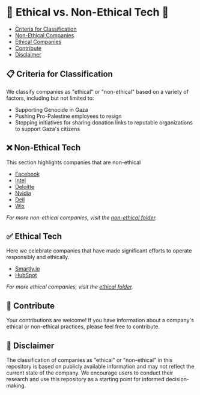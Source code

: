 # 🌟 Ethical vs. Non-Ethical Tech 🌟

- [Criteria for Classification](#-criteria-for-classification)
- [Non-Ethical Companies](#-non-ethical-tech)
- [Ethical Companies](#-ethical-tech)
- [Contribute](#-contribute)
- [Disclaimer](#-disclaimer)

## 📋 Criteria for Classification

We classify companies as "ethical" or "non-ethical" based on a variety of factors, including but not limited to:

- Supporting Genocide in Gaza
- Pushing Pro-Palestine employees to resign
- Stopping initiatives for sharing donation links to reputable organizations to support Gaza's citizens

## ❌ Non-Ethical Tech

This section highlights companies that are non-ethical

- [Facebook](non-ethical/Facebook.md)
- [Intel](non-ethical/Intel.md)
- [Deloitte](non-ethical/Deloitte.md)
- [Nvidia](non-ethical/Nvidia.md)
- [Dell](non-ethical/Dell.md)
- [Wix](non-ethical/Wix.md)
  
_For more non-ethical companies, visit the [non-ethical folder](non-ethical/)._

## ✅ Ethical Tech

Here we celebrate companies that have made significant efforts to operate responsibly and ethically.

- [Smartly.io](ethical/smartly.io/README.md)
- [HubSpot](ethical/HubSpot/README.md)

_For more ethical companies, visit the [ethical folder](ethical/)._

## 🤝 Contribute

Your contributions are welcome! If you have information about a company's ethical or non-ethical practices, please feel free to contribute.

## 📜 Disclaimer

The classification of companies as "ethical" or "non-ethical" in this repository is based on publicly available information and may not reflect the current state of the company. We encourage users to conduct their research and use this repository as a starting point for informed decision-making.
